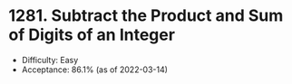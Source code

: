 # 1281. Subtract the Product and Sum of Digits of an Integer
- Difficulty: Easy
- Acceptance: 86.1% (as of 2022-03-14)
